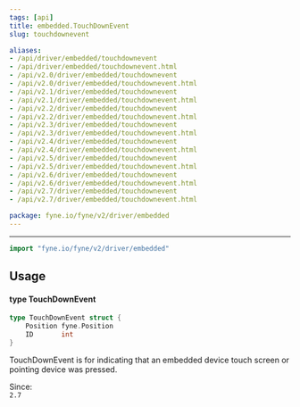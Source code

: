 ```yaml
---
tags: [api]
title: embedded.TouchDownEvent
slug: touchdownevent

aliases:
- /api/driver/embedded/touchdownevent
- /api/driver/embedded/touchdownevent.html
- /api/v2.0/driver/embedded/touchdownevent
- /api/v2.0/driver/embedded/touchdownevent.html
- /api/v2.1/driver/embedded/touchdownevent
- /api/v2.1/driver/embedded/touchdownevent.html
- /api/v2.2/driver/embedded/touchdownevent
- /api/v2.2/driver/embedded/touchdownevent.html
- /api/v2.3/driver/embedded/touchdownevent
- /api/v2.3/driver/embedded/touchdownevent.html
- /api/v2.4/driver/embedded/touchdownevent
- /api/v2.4/driver/embedded/touchdownevent.html
- /api/v2.5/driver/embedded/touchdownevent
- /api/v2.5/driver/embedded/touchdownevent.html
- /api/v2.6/driver/embedded/touchdownevent
- /api/v2.6/driver/embedded/touchdownevent.html
- /api/v2.7/driver/embedded/touchdownevent
- /api/v2.7/driver/embedded/touchdownevent.html

package: fyne.io/fyne/v2/driver/embedded
---
```



---
```go
import "fyne.io/fyne/v2/driver/embedded"
```

## Usage

#### type TouchDownEvent

```go
type TouchDownEvent struct {
	Position fyne.Position
	ID       int
}
```

TouchDownEvent is for indicating that an embedded device touch screen or pointing device was pressed.


<div class="since">Since: <code>
2.7</code></div>
